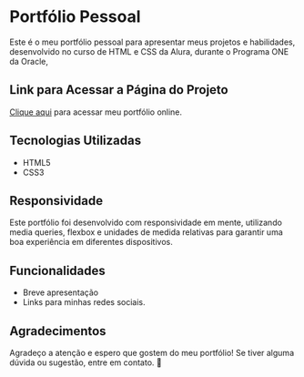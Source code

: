 # Portfólio Pessoal

Este é o meu portfólio pessoal para apresentar meus projetos e habilidades, desenvolvido no curso de HTML e CSS da Alura, durante o Programa ONE da Oracle, 



## Link para Acessar a Página do Projeto

[Clique aqui](link-para-o-seu-portfolio) para acessar meu portfólio online.

## Tecnologias Utilizadas

*   HTML5
*   CSS3

## Responsividade

Este portfólio foi desenvolvido com responsividade em mente, utilizando media queries, flexbox e unidades de medida relativas para garantir uma boa experiência em diferentes dispositivos.

## Funcionalidades

*   Breve apresentação
*   Links para minhas redes sociais.

## Agradecimentos

Agradeço a atenção e espero que gostem do meu portfólio! Se tiver alguma dúvida ou sugestão, entre em contato. 🐻

